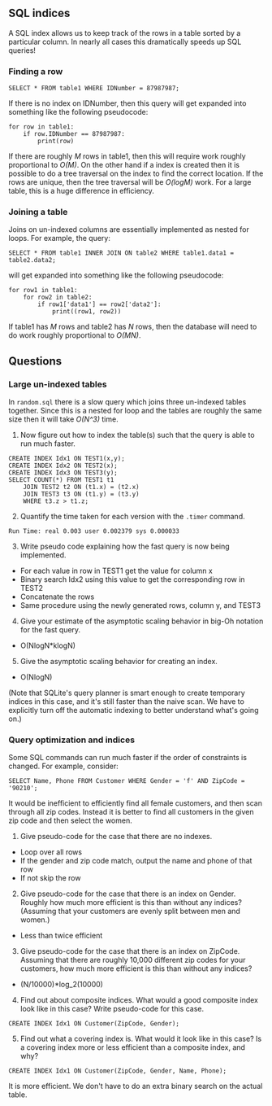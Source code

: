 ## SQL indices

A SQL index allows us to keep track of the rows in a table sorted by a particular
column.  In nearly all cases this dramatically speeds up SQL queries!

### Finding a row

```sqlite3
SELECT * FROM table1 WHERE IDNumber = 87987987;
```
If there is no index on IDNumber, then this query will get expanded into
something like the following pseudocode:
```python3
for row in table1:
    if row.IDNumber == 87987987:
        print(row)
```
If there are roughly *M* rows in table1, then this will require work roughly
proportional to *O(M)*.  On the other hand if a index is created then it is
possible to do a tree traversal on the index to find the correct location.
If the rows are unique, then the tree traversal will be *O(logM)* work.  For
a large table, this is a huge difference in efficiency.

### Joining a table
Joins on un-indexed columns are essentially implemented as nested for loops.
For example, the query:
```sqlite3
SELECT * FROM table1 INNER JOIN ON table2 WHERE table1.data1 = table2.data2;
```
will get expanded into something like the following pseudocode:
```python3
for row1 in table1:
    for row2 in table2:
        if row1['data1'] == row2['data2']:
            print((row1, row2))
```
If table1 has *M* rows and table2 has *N* rows, then the database will need to
do work roughly proportional to *O(MN)*.

## Questions

### Large un-indexed tables
In `random.sql` there is a slow query which joins three un-indexed tables
together.  Since this is a nested for loop and the tables are roughly the
same size then it will take *O(N^3)* time.

1. Now figure out how to index the table(s) such that the query is able to run
much faster.  
```sqlite3
CREATE INDEX Idx1 ON TEST1(x,y);
CREATE INDEX Idx2 ON TEST2(x);
CREATE INDEX Idx3 ON TEST3(y);
SELECT COUNT(*) FROM TEST1 t1
    JOIN TEST2 t2 ON (t1.x) = (t2.x)
    JOIN TEST3 t3 ON (t1.y) = (t3.y)
    WHERE t3.z > t1.z;
```
2. Quantify the time taken for each version with the `.timer` command.
```
Run Time: real 0.003 user 0.002379 sys 0.000033
```
3. Write pseudo code explaining how the fast query is now being implemented.
- For each value in row in TEST1 get the value for column x
- Binary search Idx2 using this value to get the corresponding row in TEST2
- Concatenate the rows 
- Same procedure using the newly generated rows, column y, and TEST3
4. Give your estimate of the asymptotic scaling behavior in big-Oh notation
for the fast query.
- O(NlogN\*klogN)
5. Give the asymptotic scaling behavior for creating an index.
- O(NlogN)

(Note that SQLite's query planner is smart enough to create temporary indices
in this case, and it's still faster than the naive scan.  We have to
explicitly turn off the automatic indexing to better understand what's going
on.)

### Query optimization and indices

Some SQL commands can run much faster if the order of constraints is changed.
For example, consider:
```sqlite3
SELECT Name, Phone FROM Customer WHERE Gender = 'f' AND ZipCode = '90210';
```
It would be inefficient to efficiently find all female customers, and then
scan through all zip codes.  Instead it is better to find all customers in the
given zip code and then select the women.  

1. Give pseudo-code for the case that there are no indexes.
- Loop over all rows
- If the gender and zip code match, output the name and phone of that row
- If not skip the row
2. Give pseudo-code for the case that there is an index on Gender.  Roughly how
much more efficient is this than without any indices? (Assuming that your
customers are evenly split between men and women.)
- Less than twice efficient 
3. Give pseudo-code for the case that there is an index on ZipCode.  Assuming
that there are roughly 10,000 different zip codes for your customers, how
much more efficient is this than without any indices?
- (N/10000)\*log_2(10000)
4. Find out about composite indices.  What would a good composite index look
like in this case?  Write pseudo-code for this case.
```sqlite3
CREATE INDEX Idx1 ON Customer(ZipCode, Gender);
```
5. Find out what a covering index is.  What would it look like in this case?
Is a covering index more or less efficient than a composite index, and why?
```sqlite3
CREATE INDEX Idx1 ON Customer(ZipCode, Gender, Name, Phone);
```
It is more efficient. We don't have to do an extra binary search on the actual table. 
